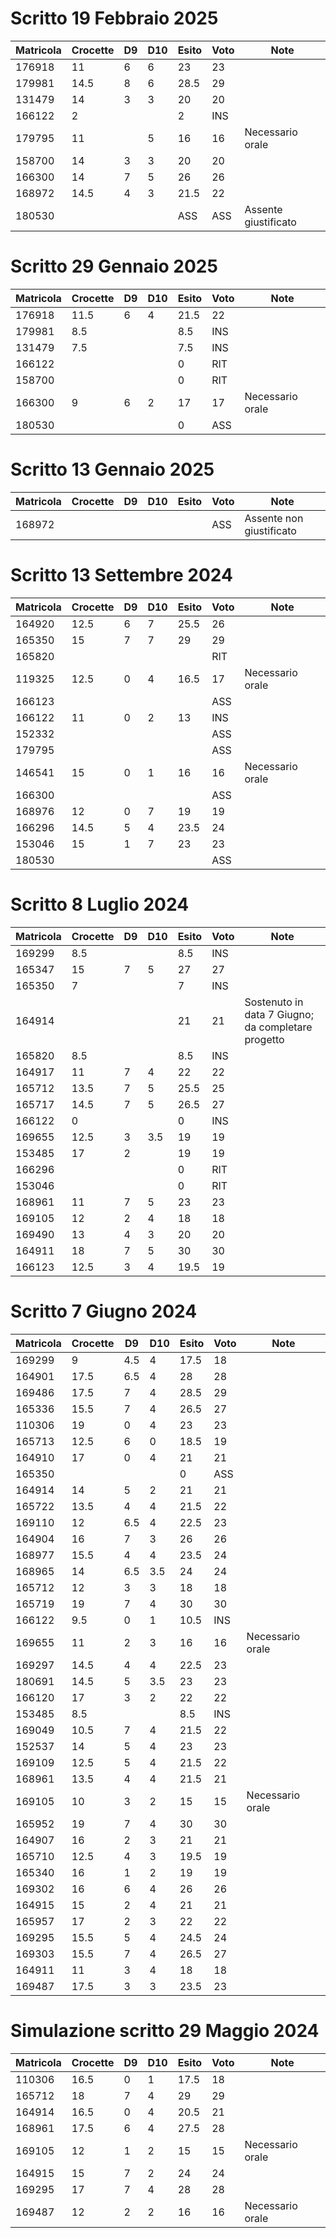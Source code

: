 # Scritto 19 Febbraio 2025

| Matricola | Crocette | D9 | D10 | Esito | Voto | Note                 |
|-----------|----------|----|-----|-------|------|----------------------|
| 176918    | 11       | 6  | 6   | 23    | 23   |                      |
| 179981    | 14.5     | 8  | 6   | 28.5  | 29   |                      |
| 131479    | 14       | 3  | 3   | 20    | 20   |                      |
| 166122    | 2        |    |     | 2     | INS  |                      |
| 179795    | 11       |    | 5   | 16    | 16   | Necessario orale     |
| 158700    | 14       | 3  | 3   | 20    | 20   |                      |
| 166300    | 14       | 7  | 5   | 26    | 26   |                      |
| 168972    | 14.5     | 4  | 3   | 21.5  | 22   |                      |
| 180530    |          |    |     | ASS   | ASS  | Assente giustificato |


 # Scritto 29 Gennaio 2025
| Matricola | Crocette | D9 | D10 | Esito | Voto | Note             |
|-----------|----------|----|-----|-------|------|------------------|
| 176918    | 11.5     | 6  | 4   | 21.5  | 22   |                  |
| 179981    | 8.5      |    |     | 8.5   | INS  |                  |
| 131479    | 7.5      |    |     | 7.5   | INS  |                  |
| 166122    |          |    |     | 0     | RIT  |                  |
| 158700    |          |    |     | 0     | RIT  |                  |
| 166300    | 9        | 6  | 2   | 17    | 17   | Necessario orale |
| 180530    |          |    |     | 0     | ASS  |                  |


# Scritto 13 Gennaio 2025

| Matricola | Crocette | D9 | D10 | Esito | Voto | Note                     |
|-----------|----------|----|-----|-------|------|--------------------------|
| 168972    |          |    |     |       | ASS  | Assente non giustificato |

# Scritto 13 Settembre 2024

| Matricola | Crocette | D9 | D10 | Esito | Voto | Note             |
|-----------|----------|----|-----|-------|------|------------------|
| 164920    | 12.5     | 6  | 7   | 25.5  | 26   |                  |
| 165350    | 15       | 7  | 7   | 29    | 29   |                  |
| 165820    |          |    |     |       | RIT  |                  |
| 119325    | 12.5     | 0  | 4   | 16.5  | 17   | Necessario orale |
| 166123    |          |    |     |       | ASS  |                  |
| 166122    | 11       | 0  | 2   | 13    | INS  |                  |
| 152332    |          |    |     |       | ASS  |                  |
| 179795    |          |    |     |       | ASS  |                  |
| 146541    | 15       | 0  | 1   | 16    | 16   | Necessario orale |
| 166300    |          |    |     |       | ASS  |                  |
| 168976    | 12       | 0  | 7   | 19    | 19   |                  |
| 166296    | 14.5     | 5  | 4   | 23.5  | 24   |                  |
| 153046    | 15       | 1  | 7   | 23    | 23   |                  |
| 180530    |          |    |     |       | ASS  |                  |


# Scritto 8 Luglio 2024

| Matricola | Crocette | D9 | D10 | Esito | Voto | Note                                                |
|-----------|----------|----|-----|-------|------|-----------------------------------------------------|
| 169299    | 8.5      |    |     | 8.5   | INS  |                                                     |
| 165347    | 15       | 7  | 5   | 27    | 27   |                                                     |
| 165350    | 7        |    |     | 7     | INS  |                                                     |
| 164914    |          |    |     | 21    | 21   | Sostenuto in data 7 Giugno; da completare  progetto |
| 165820    | 8.5      |    |     | 8.5   | INS  |                                                     |
| 164917    | 11       | 7  | 4   | 22    | 22   |                                                     |
| 165712    | 13.5     | 7  | 5   | 25.5  | 25   |                                                     |
| 165717    | 14.5     | 7  | 5   | 26.5  | 27   |                                                     |
| 166122    | 0        |    |     | 0     | INS  |                                                     |
| 169655    | 12.5     | 3  | 3.5 | 19    | 19   |                                                     |
| 153485    | 17       | 2  |     | 19    | 19   |                                                     |
| 166296    |          |    |     | 0     | RIT  |                                                     |
| 153046    |          |    |     | 0     | RIT  |                                                     |
| 168961    | 11       | 7  | 5   | 23    | 23   |                                                     |
| 169105    | 12       | 2  | 4   | 18    | 18   |                                                     |
| 169490    | 13       | 4  | 3   | 20    | 20   |                                                     |
| 164911    | 18       | 7  | 5   | 30    | 30   |                                                     |
| 166123    | 12.5     | 3  | 4   | 19.5  | 19   |                                                     |


# Scritto 7 Giugno 2024

| Matricola | Crocette | D9   | D10  | Esito | Voto | Note             |
|-----------|----------|------|------|-------|------|------------------|
| 169299    | 9        | 4.5  | 4    | 17.5  | 18   |                  |
| 164901    | 17.5     | 6.5  | 4    | 28    | 28   |                  |
| 169486    | 17.5     | 7    | 4    | 28.5  | 29   |                  |
| 165336    | 15.5     | 7    | 4    | 26.5  | 27   |                  |
| 110306    | 19       | 0    | 4    | 23    | 23   |                  |
| 165713    | 12.5     | 6    | 0    | 18.5  | 19   |                  |
| 164910    | 17       | 0    | 4    | 21    | 21   |                  |
| 165350    |          |      |      | 0     | ASS  |                  |
| 164914    | 14       | 5    | 2    | 21    | 21   |                  |
| 165722    | 13.5     | 4    | 4    | 21.5  | 22   |                  |
| 169110    | 12       | 6.5  | 4    | 22.5  | 23   |                  |
| 164904    | 16       | 7    | 3    | 26    | 26   |                  |
| 168977    | 15.5     | 4    | 4    | 23.5  | 24   |                  |
| 168965    | 14       | 6.5  | 3.5  | 24    | 24   |                  |
| 165712    | 12       | 3    | 3    | 18    | 18   |                  |
| 165719    | 19       | 7    | 4    | 30    | 30   |                  |
| 166122    | 9.5      | 0    | 1    | 10.5  | INS  |                  |
| 169655    | 11       | 2    | 3    | 16    | 16   | Necessario orale |
| 169297    | 14.5     | 4    | 4    | 22.5  | 23   |                  |
| 180691    | 14.5     | 5    | 3.5  | 23    | 23   |                  |
| 166120    | 17       | 3    | 2    | 22    | 22   |                  |
| 153485    | 8.5      |      |      | 8.5   | INS  |                  |
| 169049    | 10.5     | 7    | 4    | 21.5  | 22   |                  |
| 152537    | 14       | 5    | 4    | 23    | 23   |                  |
| 169109    | 12.5     | 5    | 4    | 21.5  | 22   |                  |
| 168961    | 13.5     | 4    | 4    | 21.5  | 21   |                  |
| 169105    | 10       | 3    | 2    | 15    | 15   | Necessario orale |
| 165952    | 19       | 7    | 4    | 30    | 30   |                  |
| 164907    | 16       | 2    | 3    | 21    | 21   |                  |
| 165710    | 12.5     | 4    | 3    | 19.5  | 19   |                  |
| 165340    | 16       | 1    | 2    | 19    | 19   |                  |
| 169302    | 16       | 6    | 4    | 26    | 26   |                  |
| 164915    | 15       | 2    | 4    | 21    | 21   |                  |
| 165957    | 17       | 2    | 3    | 22    | 22   |                  |
| 169295    | 15.5     | 5    | 4    | 24.5  | 24   |                  |
| 169303    | 15.5     | 7    | 4    | 26.5  | 27   |                  |
| 164911    | 11       | 3    | 4    | 18    | 18   |                  |
| 169487    | 17.5     | 3    | 3    | 23.5  | 23   |                  |

# Simulazione scritto 29 Maggio 2024

| Matricola                     | Crocette | D9 | D10 | Esito | Voto | Note                              |
|-------------------------------|----------|----|-----|-------|------|-----------------------------------|
| 110306                        | 16.5     | 0  | 1   | 17.5  | 18   |                                   |
| 165712                        | 18       | 7  | 4   | 29    | 29   |                                   |
| 164914                        | 16.5     | 0  | 4   | 20.5  | 21   |                                   |
| 168961                        | 17.5     | 6  | 4   | 27.5  | 28   |                                   |
| 169105                        | 12       | 1  | 2   | 15    | 15   | Necessario orale                  |
| 164915                        | 15       | 7  | 2   | 24    | 24   |                                   |
| 169295                        | 17       | 7  | 4   | 28    | 28   |                                   |
| 169487                        | 12       | 2  | 2   | 16    | 16   | Necessario orale                  |
